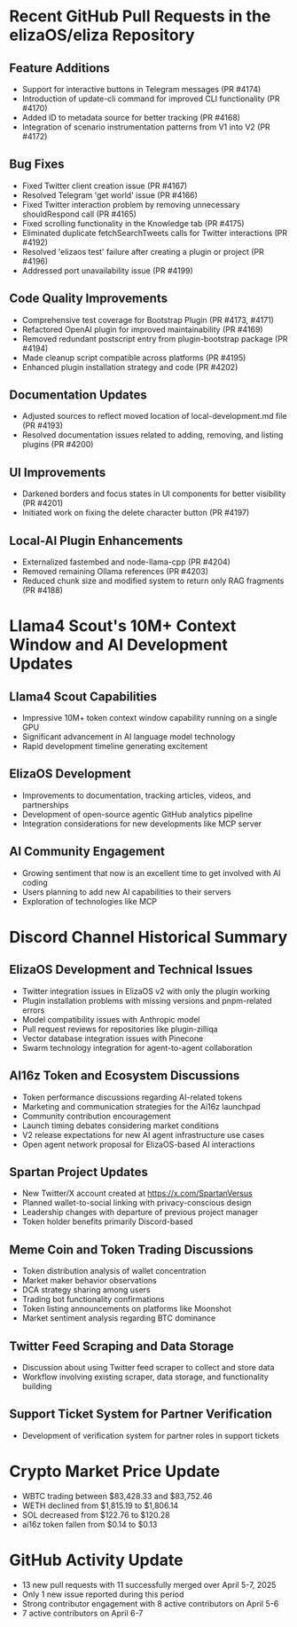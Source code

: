 # Recent GitHub Pull Requests in the elizaOS/eliza Repository

## Feature Additions
- Support for interactive buttons in Telegram messages (PR #4174)
- Introduction of update-cli command for improved CLI functionality (PR #4170)
- Added ID to metadata source for better tracking (PR #4168)
- Integration of scenario instrumentation patterns from V1 into V2 (PR #4172)

## Bug Fixes
- Fixed Twitter client creation issue (PR #4167)
- Resolved Telegram 'get world' issue (PR #4166)
- Fixed Twitter interaction problem by removing unnecessary shouldRespond call (PR #4165)
- Fixed scrolling functionality in the Knowledge tab (PR #4175)
- Eliminated duplicate fetchSearchTweets calls for Twitter interactions (PR #4192)
- Resolved 'elizaos test' failure after creating a plugin or project (PR #4196)
- Addressed port unavailability issue (PR #4199)

## Code Quality Improvements
- Comprehensive test coverage for Bootstrap Plugin (PR #4173, #4171)
- Refactored OpenAI plugin for improved maintainability (PR #4169)
- Removed redundant postscript entry from plugin-bootstrap package (PR #4194)
- Made cleanup script compatible across platforms (PR #4195)
- Enhanced plugin installation strategy and code (PR #4202)

## Documentation Updates
- Adjusted sources to reflect moved location of local-development.md file (PR #4193)
- Resolved documentation issues related to adding, removing, and listing plugins (PR #4200)

## UI Improvements
- Darkened borders and focus states in UI components for better visibility (PR #4201)
- Initiated work on fixing the delete character button (PR #4197)

## Local-AI Plugin Enhancements
- Externalized fastembed and node-llama-cpp (PR #4204)
- Removed remaining Ollama references (PR #4203)
- Reduced chunk size and modified system to return only RAG fragments (PR #4188)

# Llama4 Scout's 10M+ Context Window and AI Development Updates

## Llama4 Scout Capabilities
- Impressive 10M+ token context window capability running on a single GPU
- Significant advancement in AI language model technology
- Rapid development timeline generating excitement

## ElizaOS Development
- Improvements to documentation, tracking articles, videos, and partnerships
- Development of open-source agentic GitHub analytics pipeline
- Integration considerations for new developments like MCP server

## AI Community Engagement
- Growing sentiment that now is an excellent time to get involved with AI coding
- Users planning to add new AI capabilities to their servers
- Exploration of technologies like MCP

# Discord Channel Historical Summary

## ElizaOS Development and Technical Issues
- Twitter integration issues in ElizaOS v2 with only the plugin working
- Plugin installation problems with missing versions and pnpm-related errors
- Model compatibility issues with Anthropic model
- Pull request reviews for repositories like plugin-zilliqa
- Vector database integration issues with Pinecone
- Swarm technology integration for agent-to-agent collaboration

## AI16z Token and Ecosystem Discussions
- Token performance discussions regarding AI-related tokens
- Marketing and communication strategies for the Ai16z launchpad
- Community contribution encouragement
- Launch timing debates considering market conditions
- V2 release expectations for new AI agent infrastructure use cases
- Open agent network proposal for ElizaOS-based AI interactions

## Spartan Project Updates
- New Twitter/X account created at https://x.com/SpartanVersus
- Planned wallet-to-social linking with privacy-conscious design
- Leadership changes with departure of previous project manager
- Token holder benefits primarily Discord-based

## Meme Coin and Token Trading Discussions
- Token distribution analysis of wallet concentration
- Market maker behavior observations
- DCA strategy sharing among users
- Trading bot functionality confirmations
- Token listing announcements on platforms like Moonshot
- Market sentiment analysis regarding BTC dominance

## Twitter Feed Scraping and Data Storage
- Discussion about using Twitter feed scraper to collect and store data
- Workflow involving existing scraper, data storage, and functionality building

## Support Ticket System for Partner Verification
- Development of verification system for partner roles in support tickets

# Crypto Market Price Update
- WBTC trading between $83,428.33 and $83,752.46
- WETH declined from $1,815.19 to $1,806.14
- SOL decreased from $122.76 to $120.28
- ai16z token fallen from $0.14 to $0.13

# GitHub Activity Update
- 13 new pull requests with 11 successfully merged over April 5-7, 2025
- Only 1 new issue reported during this period
- Strong contributor engagement with 8 active contributors on April 5-6
- 7 active contributors on April 6-7